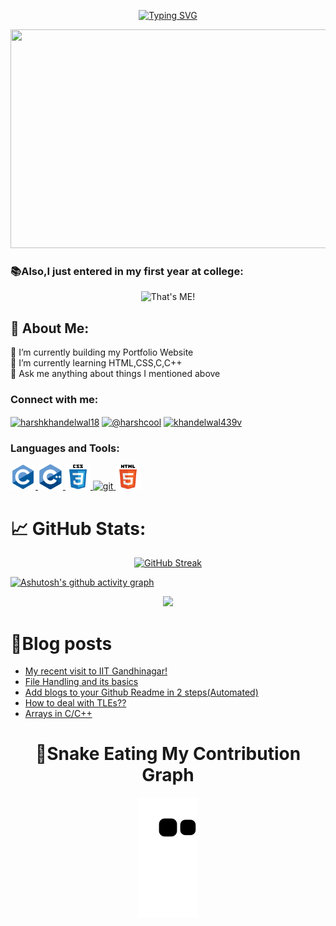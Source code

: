 <div align="center">

[![Typing SVG](https://readme-typing-svg.herokuapp.com?font=Fira+Code&pause=1000&width=435&lines=%F0%9F%91%8BHello+there+Visitor!;%E2%9C%A8Welcome+to+my+Github+Profile;I+am+Harsh+Khandelwal;India's+Least+Eligible+Coder%F0%9F%91%A8%E2%80%8D%F0%9F%92%BB;%F0%9F%93%A2Click+to+view+my+Linkedin+Profile)](https://www.linkedin.com/in/harshkhandelwal18/) 

<div>
<img width="750" height="350" src="https://user-images.githubusercontent.com/109679233/192133690-9e884a50-4b7c-41be-af04-a989947c455e.gif">

</div>
</div>


###  📚Also,I just entered in my first year at college:
<div align ="center">

![That's ME!](https://user-images.githubusercontent.com/109679233/188179680-bfafcd1d-c7de-4b4e-8098-aac21829fbed.png)
</div>


<h2>💫 About Me:</h2>
🔭 I’m currently building my Portfolio Website<br>🌱 I’m currently learning HTML,CSS,C,C++<br>💬 Ask me anything about things I mentioned above<br> 


<h3 align="left">Connect with me:</h3>
<p align="left">
<a href="https://linkedin.com/in/harshkhandelwal18" target="blank"><img align="center" src="https://raw.githubusercontent.com/rahuldkjain/github-profile-readme-generator/master/src/images/icons/Social/linked-in-alt.svg" alt="harshkhandelwal18" height="30" width="40" /></a>
<a href="https://hashnode.com/@harshcool" target="blank"><img align="center" src="https://raw.githubusercontent.com/rahuldkjain/github-profile-readme-generator/master/src/images/icons/Social/hashnode.svg" alt="@harshcool" height="30" width="40" /></a>
<a href="https://auth.geeksforgeeks.org/user/khandelwal439v" target="blank"><img align="center" src="https://raw.githubusercontent.com/rahuldkjain/github-profile-readme-generator/master/src/images/icons/Social/geeks-for-geeks.svg" alt="khandelwal439v" height="30" width="40" /></a>
</p>


</p>


<h3 align="left">Languages and Tools:</h3>
<p align="left"> <a href="https://www.cprogramming.com/" target="_blank" rel="noreferrer"> <img src="https://raw.githubusercontent.com/devicons/devicon/master/icons/c/c-original.svg" alt="c" width="40" height="40"/> </a> <a href="https://www.w3schools.com/cpp/" target="_blank" rel="noreferrer"> <img src="https://raw.githubusercontent.com/devicons/devicon/master/icons/cplusplus/cplusplus-original.svg" alt="cplusplus" width="40" height="40"/> </a> <a href="https://www.w3schools.com/css/" target="_blank" rel="noreferrer"> <img src="https://raw.githubusercontent.com/devicons/devicon/master/icons/css3/css3-original-wordmark.svg" alt="css3" width="40" height="40"/> </a> <a href="https://git-scm.com/" target="_blank" rel="noreferrer"> <img src="https://www.vectorlogo.zone/logos/git-scm/git-scm-icon.svg" alt="git" width="40" height="40"/> </a> <a href="https://www.w3.org/html/" target="_blank" rel="noreferrer"> <img src="https://raw.githubusercontent.com/devicons/devicon/master/icons/html5/html5-original-wordmark.svg" alt="html5" width="40" height="40"/> </a> </p>



# 📈 GitHub Stats:
<div align="center">

[![GitHub Streak](https://github-readme-streak-stats.herokuapp.com?user=harsh007-github&theme=tokyonight&border_radius=35)](https://git.io/streak-stats)

</div>

[![Ashutosh's github activity graph](https://activity-graph.herokuapp.com/graph?username=harsh007-github&theme=react)]([https://github.com/ashutosh00710/github-readme-activity-graph])

<div align="center">

![](https://komarev.com/ghpvc/?username=harsh007-github)

</div>

# 📝Blog posts
<!-- BLOG-POST-LIST:START -->
- [My recent visit to IIT Gandhinagar!](https://harshcool.hashnode.dev/my-recent-visit-to-iit-gandhinagar)
- [File Handling and its basics](https://harshcool.hashnode.dev/file-handling)
- [Add  blogs to your Github Readme in 2 steps&lpar;Automated&rpar;](https://harshcool.hashnode.dev/add-blogs-to-your-github-readme-in-2-stepsautomated)
- [How to deal with TLEs??](https://harshcool.hashnode.dev/how-to-deal-with-tle)
- [Arrays in C/C++](https://harshcool.hashnode.dev/arrays-in-cc)
<!-- BLOG-POST-LIST:END -->

<div align="center">

# 🐍Snake Eating My Contribution Graph
![snake gif](https://github.com/harsh007-github/harsh007-github/blob/output/github-contribution-grid-snake.svg)

</div>




